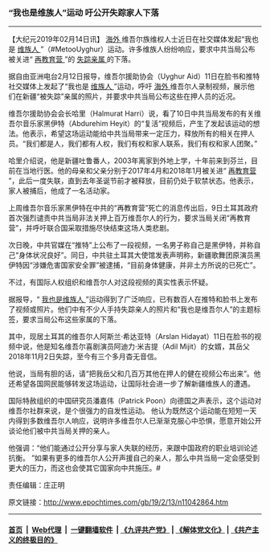 ### “我也是维族人”运动 吁公开失踪家人下落
------------------------

<p>
 【大纪元2019年02月14日讯】
 <a href="http://www.epochtimes.com/gb/tag/%E6%B5%B7%E5%A4%96.html">
  海外
 </a>
 维吾尔族维权人士近日在社交媒体发起“我也是
 <a href="http://www.epochtimes.com/gb/tag/%E7%BB%B4%E6%97%8F%E4%BA%BA.html">
  维族人
 </a>
 ”（#MetooUyghur）运动。许多维族人纷纷响应，要求中共当局公布被关进“
 <a href="http://www.epochtimes.com/gb/tag/%E5%86%8D%E6%95%99%E8%82%B2%E8%90%A5.html">
  再教育营
 </a>
 ”的
 <a href="http://www.epochtimes.com/gb/tag/%E5%A4%B1%E8%B8%AA%E4%BA%B2%E5%B1%9E.html">
  失踪亲属
 </a>
 的下落。
</p>
<p>
 据自由亚洲电台2月12日报导，维吾尔援助协会（Uyghur Aid）11日在脸书和推特社交媒体上发起了“我也是
 <a href="http://www.epochtimes.com/gb/tag/%E7%BB%B4%E6%97%8F%E4%BA%BA.html">
  维族人
 </a>
 ”运动，呼吁
 <a href="http://www.epochtimes.com/gb/tag/%E6%B5%B7%E5%A4%96.html">
  海外
 </a>
 维吾尔人录制视频，展示他们在新疆“被失踪”亲属的照片，并要求中共当局公布这些在押人员的近况。
</p>
<p>
 维吾尔援助协会会长哈里（Halmurat Harri）说，看了10日中共当局发布的有关维吾尔音乐家黑伊特（Abdurehim Heyit）的“复活”视频后，产生了发起该运动的想法。他表示，希望这场运动能给中共当局带来一定压力，释放所有的相关在押人员。“我们都是人，我们都有人权，我们有权和家人联系，我们有权和家人团聚。”
</p>
<p>
 哈里介绍说，他是新疆吐鲁番人，2003年离家到外地上学，十年前来到芬兰，目前在当地行医。他的母亲和父亲分别于2017年4月和2018年1月被关进“
 <a href="http://www.epochtimes.com/gb/tag/%E5%86%8D%E6%95%99%E8%82%B2%E8%90%A5.html">
  再教育营
 </a>
 ”，此后一度失联，直到去年圣诞节前才被释放，目前仍处于软禁状态。他表示，家人被捕后，他成了一名活动家。
</p>
<p>
 上周维吾尔音乐家黑伊特在中共的“再教育营”死亡的消息传出后，9日土耳其政府首次强烈谴责中共当局非法关押上百万维吾尔人的行为，要求当局关闭“再教育营”，并呼吁联合国采取措施尽快结束这场人类悲剧。
</p>
<p>
 次日晚，中共官媒在“推特”上公布了一段视频，一名男子称自己是黑伊特，并称自己“身体状况良好”。同日，中共驻土耳其大使馆发表声明称，新疆歌舞团原演员黑伊特因“涉嫌危害国家安全罪”被逮捕，“目前身体健康，并非土方所说的已死亡”。
</p>
<p>
 不过，有国际人权组织和维吾尔人对这段视频的真实性表示怀疑。
</p>
<p>
 据报导，“
 <a href="http://www.epochtimes.com/gb/tag/%E6%88%91%E4%B9%9F%E6%98%AF%E7%BB%B4%E6%97%8F%E4%BA%BA.html">
  我也是维族人
 </a>
 ”运动得到了广泛响应，已有数百人在推特和脸书上发布了视频或照片。他们中有不少人手持失踪亲人的照片和“我也是维吾尔人”的主题标签，要求当局公布这些家属的下落。
</p>
<p>
 其中，现居土耳其的维吾尔人阿斯兰·希达亚特（Arslan Hidayat）11日在脸书的视频中说，他是知名维吾尔喜剧演员阿迪力·米吉提（Adil Mijit）的女婿，其岳父2018年11月2日失踪，至今有三个多月杳无音信。
</p>
<p>
 他说，当局有胆的话，请“把我岳父和几百万其他在押人的健在视频公布出来”。他还希望各国网民能够转发这场运动，让国际社会进一步了解新疆维族人的遭遇。
</p>
<p>
 国际特赦组织的中国研究员潘嘉伟（Patrick Poon）向德国之声表示，这个运动对维吾尔社群来说，是个很强力的自发性运动。 他认为既然这个运动能在短短一天内得到多数维吾尔人响应，说明许多维吾尔人已渐渐克服心中恐惧，愿意开始公开谈论他们被中共当局关押的亲人。
</p>
<p>
 他强调：“他们能通过公开分享与家人失联的经历，来跟中国政府的职业培训论述抗衡。 ”如果有更多的维吾尔人公开声援自己的亲人，那么中共当局一定会感受到更大的压力，而这也会使其它国家向中共施压。#
</p>
<p>
 责任编辑：庄正明
</p>

原文链接：http://www.epochtimes.com/gb/19/2/13/n11042864.htm


------------------------
#### [首页](https://github.com/gfw-breaker/banned-news/blob/master/README.md) &nbsp;|&nbsp; [Web代理](https://github.com/labour-camp/helloworld) &nbsp;|&nbsp; [一键翻墙软件](https://github.com/gfw-breaker/nogfw/blob/master/README.md) &nbsp;| [《九评共产党》](https://github.com/gfw-breaker/9ping.md/blob/master/README.md#九评之一评共产党是什么) | [《解体党文化》](https://github.com/gfw-breaker/jtdwh.md/blob/master/README.md) | [《共产主义的终极目的》](https://github.com/gfw-breaker/gczydzjmd.md/blob/master/README.md)

